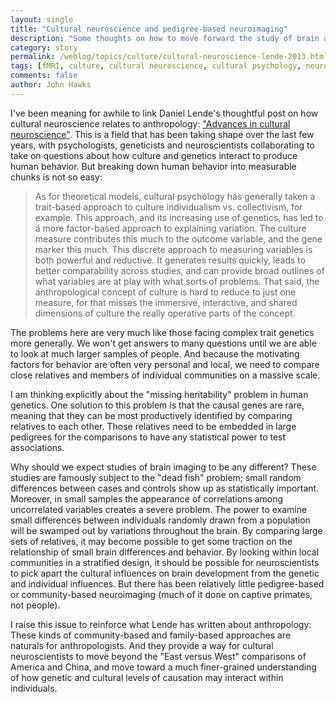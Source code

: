 ```yaml
---
layout: single 
title: "Cultural neuroscience and pedigree-based neuroimaging" 
description: "Some thoughts on how to move forward the study of brain and culture" 
category: story
permalink: /weblog/topics/culture/cultural-neuroscience-lende-2013.html
tags: [fMRI, culture, cultural neuroscience, cultural psychology, neuroanthropology, neuroimaging, missing heritability] 
comments: false 
author: John Hawks 
---
```


I've been meaning for awhile to link Daniel Lende's thoughtful post on how cultural neuroscience relates to anthropology: <a href="http://blogs.plos.org/neuroanthropology/2013/03/29/advances-in-cultural-neuroscience/">"Advances in cultural neuroscience"</a>. This is a field that has been taking shape over the last few years, with psychologists, geneticists and neuroscientists collaborating to take on questions about how culture and genetics interact to produce human behavior. But breaking down human behavior into measurable chunks is not so easy:

<blockquote>As for theoretical models, cultural psychology has generally taken a trait-based approach to culture  individualism vs. collectivism, for example. This approach, and its increasing use of genetics, has led to a more factor-based approach to explaining variation. The culture measure contributes this much to the outcome variable, and the gene marker this much. This discrete approach to measuring variables is both powerful and reductive. It generates results quickly, leads to better comparability across studies, and can provide broad outlines of what variables are at play with what sorts of problems. That said, the anthropological concept of culture is hard to reduce to just one measure, for that misses the immersive, interactive, and shared dimensions of culture  the really operative parts of the concept.</blockquote>

The problems here are very much like those facing complex trait genetics more generally. We won't get answers to many questions until we are able to look at much larger samples of people. And because the motivating factors for behavior are often very personal and local, we need to compare close relatives and members of individual communities on a massive scale. 

I am thinking explicitly about the "missing heritability" problem in human genetics. One solution to this problem is that the causal genes are rare, meaning that they can be most productively identified by comparing relatives to each other. Those relatives need to be embedded in large pedigrees for the comparisons to have any statistical power to test associations. 

Why should we expect studies of brain imaging to be any different? These studies are famously subject to the "dead fish" problem; small random differences between cases and controls show up as statistically important. Moreover, in small samples the appearance of correlations among uncorrelated variables creates a severe problem. The power to examine small differences between individuals randomly drawn from a population will be swamped out by variations throughout the brain. By comparing large sets of relatives, it may become possible to get some traction on the relationship of small brain differences and behavior. By looking within local communities in a stratified design, it should be possible for neuroscientists to pick apart the cultural influences on brain development from the genetic and individual influences. But there has been relatively little pedigree-based or community-based neuroimaging (much of it done on captive primates, not people). 

I raise this issue to reinforce what Lende has written about anthropology: These kinds of community-based and family-based approaches are naturals for anthropologists. And they provide a way for cultural neuroscientists to move beyond the "East versus West" comparisons of America and China, and move toward a much finer-grained understanding of how genetic and cultural levels of causation may interact within individuals. 


